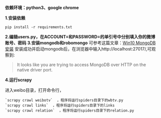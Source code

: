﻿**依赖环境：python3、google chrome**

**1.安装依赖**

    pip install -r requirements.txt

**2.编辑users.py，在ACCOUNT=和PASSWORD=的单引号中分别填入你的微博账号、密码**
**3.安装mongodb和robomongo**
可参考这篇文章：[Win10 MongoDB安装][1]
安装成功并启动mongodb后，在浏览器中输入http://localhost:27017/,可观察到:
> It looks like you are trying to access MongoDB over HTTP on the native driver port.

**4.运行scrapy**

进入weibo目录，打开命令行，
 

    `scrapy crawl weibotv`  ，程序将运行spiders目录下的wbtv.py
    `scrapy crawl links`  ，程序将运行spiders目录下的links
    `scrapy crawl relation`  ，程序将运行spiders目录下的relation.py


  [1]: http://www.jianshu.com/p/d6c7adfe45cf
  